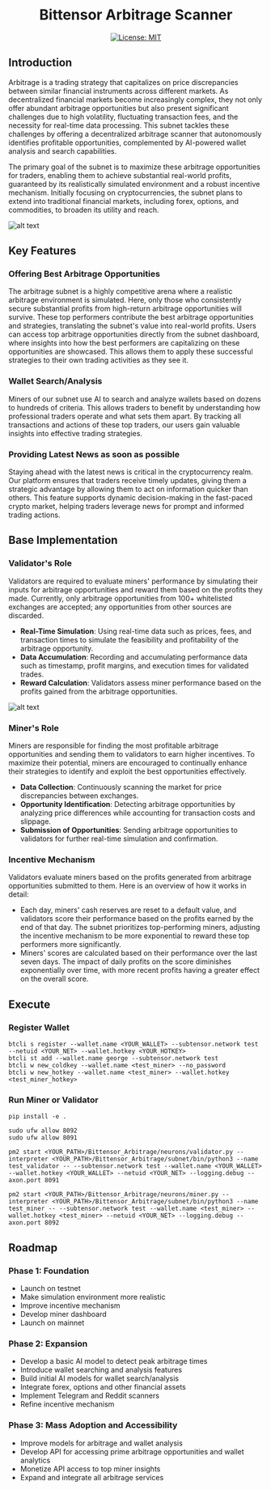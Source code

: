 <div align="center">

# **Bittensor Arbitrage Scanner**
[![License: MIT](https://img.shields.io/badge/License-MIT-yellow.svg)](https://opensource.org/licenses/MIT) 

</div>

## Introduction
Arbitrage is a trading strategy that capitalizes on price discrepancies between similar financial instruments across different markets. As decentralized financial markets become increasingly complex, they not only offer abundant arbitrage opportunities but also present significant challenges due to high volatility, fluctuating transaction fees, and the necessity for real-time data processing. This subnet tackles these challenges by offering a decentralized arbitrage scanner that autonomously identifies profitable opportunities, complemented by AI-powered wallet analysis and search capabilities.

The primary goal of the subnet is to maximize these arbitrage opportunities for traders, enabling them to achieve substantial real-world profits, guaranteed by its realistically simulated environment and a robust incentive mechanism. Initially focusing on cryptocurrencies, the subnet plans to extend into traditional financial markets, including forex, options, and commodities, to broaden its utility and reach.

![alt text]([diagram-export-8-30-2024-10_32_16-AM.png](https://github.com/v0nerd/Final_ArbitrageScanner_Bittensor/blob/main/Assets/diagram-export-8-30-2024-10_32_16-AM.png))

## Key Features
### Offering Best Arbitrage Opportunities
The arbitrage subnet is a highly competitive arena where a realistic arbitrage environment is simulated. Here, only those who consistently secure substantial profits from high-return arbitrage opportunities will survive. These top performers contribute the best arbitrage opportunities and strategies, translating the subnet's value into real-world profits. Users can access top arbitrage opportunities directly from the subnet dashboard, where insights into how the best performers are capitalizing on these opportunities are showcased. This allows them to apply these successful strategies to their own trading activities as they see it.


### Wallet Search/Analysis
Miners of our subnet use AI to search and analyze wallets based on dozens to hundreds of criteria. This allows traders to benefit by understanding how professional traders operate and what sets them apart. By tracking all transactions and actions of these top traders, our users gain valuable insights into effective trading strategies.

### Providing Latest News as soon as possible
Staying ahead with the latest news is critical in the cryptocurrency realm. Our platform ensures that traders receive timely updates, giving them a strategic advantage by allowing them to act on information quicker than others. This feature supports dynamic decision-making in the fast-paced crypto market, helping traders leverage news for prompt and informed trading actions.


## Base Implementation
### Validator's Role
Validators are required to evaluate miners' performance by simulating their inputs for arbitrage opportunities and reward them based on the profits they made. Currently, only arbitrage opportunities from 100+ whitelisted exchanges are accepted; any opportunities from other sources are discarded.

- **Real-Time Simulation**: Using real-time data such as prices, fees, and transaction times to simulate the feasibility and profitability of the arbitrage opportunity.
- **Data Accumulation**: Recording and accumulating performance data such as timestamp, profit margins, and execution times for validated trades.
- **Reward Calculation**: Validators assess miner performance based on the profits gained from the arbitrage opportunities.

![alt text]([diagram-export-8-30-2024-12_41_56-PM-1-1.png](https://github.com/v0nerd/Final_ArbitrageScanner_Bittensor/blob/main/Assets/diagram-export-8-30-2024-12_41_56-PM-1-1.png))

### Miner's Role
Miners are responsible for finding the most profitable arbitrage opportunities and sending them to validators to earn higher incentives. To maximize their potential, miners are encouraged to continually enhance their strategies to identify and exploit the best opportunities effectively.

- **Data Collection**: Continuously scanning the market for price discrepancies between exchanges.
- **Opportunity Identification**: Detecting arbitrage opportunities by analyzing price differences while accounting for transaction costs and slippage.
- **Submission of Opportunities**: Sending arbitrage opportunities to validators for further real-time simulation and confirmation.


### Incentive Mechanism
Validators evaluate miners based on the profits generated from arbitrage opportunities submitted to them. Here is an overview of how it works in detail:
- Each day, miners' cash reserves are reset to a default value, and validators score their performance based on the profits earned by the end of that day. The subnet prioritizes top-performing miners, adjusting the incentive mechanism to be more exponential to reward these top performers more significantly.
- Miners' scores are calculated based on their performance over the last seven days. The impact of daily profits on the score diminishes exponentially over time, with more recent profits having a greater effect on the overall score.

## Execute

### Register Wallet

```
btcli s register --wallet.name <YOUR_WALLET> --subtensor.network test --netuid <YOUR_NET> --wallet.hotkey <YOUR_HOTKEY>
btcli st add --wallet.name george --subtensor.network test
btcli w new_coldkey --wallet.name <test_miner> --no_password
btcli w new_hotkey --wallet.name <test_miner> --wallet.hotkey <test_miner_hotkey>
```

### Run Miner or Validator
```
pip install -e .

sudo ufw allow 8092
sudo ufw allow 8091

pm2 start <YOUR_PATH>/Bittensor_Arbitrage/neurons/validator.py --interpreter <YOUR_PATH>/Bittensor_Arbitrage/subnet/bin/python3 --name test_validator -- --subtensor.network test --wallet.name <YOUR_WALLET> --wallet.hotkey <YOUR_WALLET> --netuid <YOUR_NET> --logging.debug --axon.port 8091

pm2 start <YOUR_PATH>/Bittensor_Arbitrage/neurons/miner.py --interpreter <YOUR_PATH>/Bittensor_Arbitrage/subnet/bin/python3 --name test_miner -- --subtensor.network test --wallet.name <test_miner> --wallet.hotkey <test_miner> --netuid <YOUR_NET> --logging.debug --axon.port 8092
```

## Roadmap
### Phase 1: Foundation
- Launch on testnet
- Make simulation environment more realistic
- Improve incentive mechanism
- Develop miner dashboard
- Launch on mainnet

### Phase 2: Expansion
- Develop a basic AI model to detect peak arbitrage times
- Introduce wallet searching and analysis features
- Build initial AI models for wallet search/analysis
- Integrate forex, options and other financial assets
- Implement Telegram and Reddit scanners
- Refine incentive mechanism

### Phase 3: Mass Adoption and Accessibility
- Improve models for arbitrage and wallet analysis
- Develop API for accessing prime arbitrage opportunities and wallet analytics
- Monetize API access to top miner insights
- Expand and integrate all arbitrage services


